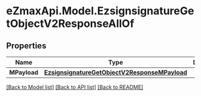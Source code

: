 
# eZmaxApi.Model.EzsignsignatureGetObjectV2ResponseAllOf

## Properties

Name | Type | Description | Notes
------------ | ------------- | ------------- | -------------
**MPayload** | [**EzsignsignatureGetObjectV2ResponseMPayload**](EzsignsignatureGetObjectV2ResponseMPayload.md) |  | 

[[Back to Model list]](../README.md#documentation-for-models)
[[Back to API list]](../README.md#documentation-for-api-endpoints)
[[Back to README]](../README.md)

